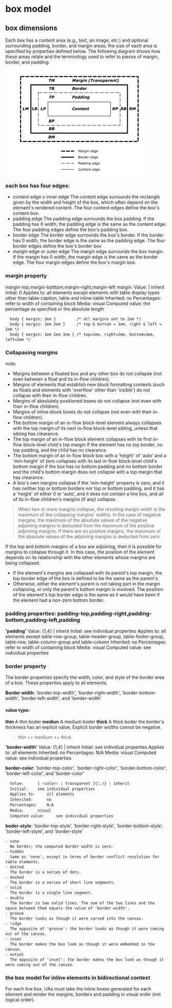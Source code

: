 # box model

## box dimensions
Each box has a content area (e.g., text, an image, etc.) and optional surrounding padding, border, and margin areas; the size of each area is specified by properties defined below. The following diagram shows how these areas relate and the terminology used to refer to pieces of margin, border, and padding:
    ![boxdim](/img/boxdim.png)

### each box has four edges: 
- content edge o inner edge
    The content edge surrounds the rectangle given by the width and height of the box, which often depend on the element's rendered content. The four content edges define the box's content box.
- padding edge 
    The padding edge surrounds the box padding. If the padding has 0 width, the padding edge is the same as the content edge. The four padding edges define the box's padding box.
- border edge 
    The border edge surrounds the box's border. If the border has 0 width, the border edge is the same as the padding edge. The four border edges define the box's border box
- margin edge or outer edge
    The margin edge surrounds the box margin. If the margin has 0 width, the margin edge is the same as the border edge. The four margin edges define the box's margin box.

### margin property
margin-top,margin-botttom,margin-right,margin-left
margin:
  Value:  	<margin-width> | inherit
  Initial:  	0
  Applies to:  	all elements except elements with table display types other than table-caption, table and inline-table
  Inherited:  	no
  Percentages:  	refer to width of containing block
  Media:  	visual
  Computed value:  	the percentage as specified or the absolute length
```
  body { margin: 2em }         /* all margins set to 2em */
  body { margin: 1em 2em }     /* top & bottom = 1em, right & left = 2em */
  body { margin: 1em 2em 3em } /* top=1em, right=2em, bottom=3em, left=2em */
```

### Collapasing margins

note:
  - Margins between a floated box and any other box do not collapse (not even between a float and its in-flow children).
  - Margins of elements that establish new block formatting contexts (such as floats and elements with 'overflow' other than 'visible') do not collapse with their in-flow children.
  - Margins of absolutely positioned boxes do not collapse (not even with their in-flow children).
  - Margins of inline-block boxes do not collapse (not even with their in-flow children).
  - The bottom margin of an in-flow block-level element always collapses with the top margin of its next in-flow block-level sibling, unless that sibling has clearance.
  - The top margin of an in-flow block element collapses with its first in-flow block-level child's top margin if the element has no top border, no top padding, and the child has no clearance.
  - The bottom margin of an in-flow block box with a 'height' of 'auto' and a 'min-height' of zero collapses with its last in-flow block-level child's bottom margin if the box has no bottom padding and no bottom border and the child's bottom margin does not collapse with a top margin that has clearance.
  - A box's own margins collapse if the 'min-height' property is zero, and it has neither top or bottom borders nor top or bottom padding, and it has a 'height' of either 0 or 'auto', and it does not contain a line box, and all of its in-flow children's margins (if any) collapse.

> When two or more margins collapse, the resulting margin width is the maximum of the collapsing margins' widths. In the case of negative margins, the maximum of the absolute values of the negative adjoining margins is deducted from the maximum of the positive adjoining margins. If there are no positive margins, the maximum of the absolute values of the adjoining margins is deducted from zero.

If the top and bottom margins of a box are adjoining, then it is possible for margins to collapse through it. In this case, the position of the element depends on its relationship with the other elements whose margins are being collapsed.
  - If the element's margins are collapsed with its parent's top margin, the top border edge of the box is defined to be the same as the parent's.
  - Otherwise, either the element's parent is not taking part in the margin collapsing, or only the parent's bottom margin is involved. The position of the element's top border edge is the same as it would have been if the element had a non-zero bottom border.

### padding properties: padding-top,padding-right,padding-bottom,padding-left,padding

**'padding'**
  Value:  	<padding-width>{1,4} | inherit
  Initial:  	see individual properties
  Applies to:  	all elements except table-row-group, table-header-group, table-footer-group, table-row, table-column-group and table-column
  Inherited:  	no
  Percentages:  	refer to width of containing block
  Media:  	visual
  Computed value:  	see individual properties

### border property
  The border properties specify the width, color, and style of the border area of a box. These properties apply to all elements.

  __Border width__: 'border-top-width', 'border-right-width', 'border-bottom-width', 'border-left-width', and 'border-width'
  #### <boder-width> value type:
  __thin__ A thin boder
  __mediun__ A medium boder
  __thick__ A thick boder
  __<length>__ the border's thickness has an explicit value, Explicit border widths cannot be negative.
  > thin <= mediium <= thick

  __'border-width'__
      Value:  	<border-width>{1,4} | inherit
      Initial:  	see individual properties
      Applies to:  	all elements
      Inherited:  	no
      Percentages:  	N/A
      Media:  	visual
      Computed value:  	see individual properties

  __border-color__: 'border-top-color', 'border-right-color', 'border-bottom-color', 'border-left-color', and 'border-color'
  ```js
    Value:  	[ <color> | transparent ]{1,4} | inherit
    Initial:  	see individual properties
    Applies to:  	all elements
    Inherited:  	no
    Percentages:  	N/A
    Media:  	visual
    Computed value:  	see individual properties
  ```

  __boder-style__:  'border-top-style', 'border-right-style', 'border-bottom-style', 'border-left-style', and 'border-style'

    - none
      No border; the computed border width is zero.
    - hidden
      Same as 'none', except in terms of border conflict resolution for table elements.
    - dotted
      The border is a series of dots.
    - dashed
      The border is a series of short line segments.
    - solid
      The border is a single line segment.
    - double
      The border is two solid lines. The sum of the two lines and the space between them equals the value of 'border-width'.
    - groove
      The border looks as though it were carved into the canvas.
    - ridge
      The opposite of 'groove': the border looks as though it were coming out of the canvas.
    - inset
      The border makes the box look as though it were embedded in the canvas.
    - outset
      The opposite of 'inset': the border makes the box look as though it were coming out of the canvas.

### the box model for inline elements in bidirectional context
For each line box, UAs must take the inline boxes generated for each element and render the margins, borders and padding in visual order (not logical order).